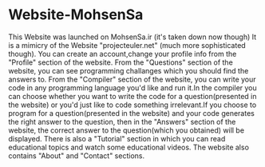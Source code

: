 # Website-MohsenSa
This Website was launched on MohsenSa.ir (it's taken down now though)
It is a mimicry of the Website "projecteuler.net" (much more sophisticated though).
You can create an account,change your profile info from the "Profile" section of the website.
From the "Questions" section of the website, you can see programming challanges which you should find the answers to.
From the "Compiler" section of the website, you can write your code in any programming language you'd like and run it.In the compiler you can choose whether you want to write the code for a question(presented in the website) or you'd just like to code something irrelevant.If you choose to program for a question(presented in the website) and your code generates the right answer to the question, then in the "Answers" section of the website, the correct answer to the question(which you obtained) will be displayed.
There is also a "Tutorial" section in which you can read educational topics and watch some educational videos.
The website also contains "About" and "Contact" sections.
